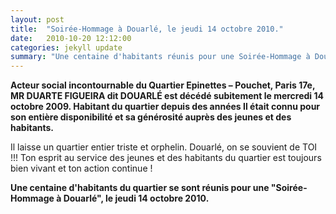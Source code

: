 ```yaml
---
layout: post
title:  "Soirée-Hommage à Douarlé, le jeudi 14 octobre 2010."
date:   2010-10-20 12:12:00
categories: jekyll update
summary: "Une centaine d'habitants réunis pour une Soirée-Hommage à Douarlé"
---
```


**Acteur social incontournable du Quartier Epinettes – Pouchet, Paris 17e, MR DUARTE FIGUEIRA dit DOUARLÉ est décédé subitement le mercredi 14 octobre 2009. Habitant du quartier depuis des années Il était connu pour son entière disponibilité et sa générosité auprès des jeunes et des habitants.**

Il laisse un quartier entier triste et orphelin. Douarlé, on se souvient de TOI !!! Ton esprit au service des jeunes et des habitants du quartier est toujours bien vivant et ton action continue !

**Une centaine d'habitants du quartier se sont réunis pour une "Soirée-Hommage à Douarlé", le jeudi 14 octobre 2010.**

